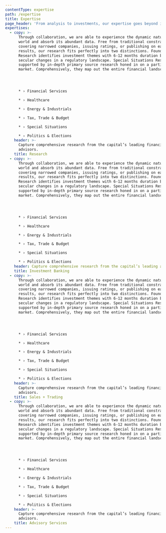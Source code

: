 ```yaml
---
contentType: expertise
path: /expertise
title: Expertise
page_header: 'From analysis to investments, our expertise goes beyond insights.'
expertises:
  - copy: >-
      Through collaboration, we are able to experience the dynamic nature of the
      world and absorb its abundant data. Free from traditional constraints of
      covering narrowed companies, issuing ratings, or publishing on earnings
      results, our research fits perfectly into two distinctions. Foundation
      Research identifies investment themes with 6-12 months duration based on
      secular changes in a regulatory landscape. Special Situations Research is
      supported by in-depth primary source research honed in on a particular
      market. Comprehensively, they map out the entire financial landscape.




      * › Financial Services

      * › Healthcare

      * › Energy & Industrials

      * › Tax, Trade & Budget

      * › Special Situations

      * › Politics & Elections
    header: >-
      Capture comprehensive research from the capital’s leading financiers and
      advisors.
    title: Research
  - copy: >-
      Through collaboration, we are able to experience the dynamic nature of the
      world and absorb its abundant data. Free from traditional constraints of
      covering narrowed companies, issuing ratings, or publishing on earnings
      results, our research fits perfectly into two distinctions. Foundation
      Research identifies investment themes with 6-12 months duration based on
      secular changes in a regulatory landscape. Special Situations Research is
      supported by in-depth primary source research honed in on a particular
      market. Comprehensively, they map out the entire financial landscape.




      * › Financial Services

      * › Healthcare

      * › Energy & Industrials

      * › Tax, Trade & Budget

      * › Special Situations

      * › Politics & Elections
    header: Capture comprehensive research from the capital’s leading advisors.
    title: Investment Banking
  - copy: >-
      Through collaboration, we are able to experience the dynamic nature of the
      world and absorb its abundant data. Free from traditional constraints of
      covering narrowed companies, issuing ratings, or publishing on earnings
      results, our research fits perfectly into two distinctions. Foundation
      Research identifies investment themes with 6-12 months duration based on
      secular changes in a regulatory landscape. Special Situations Research is
      supported by in-depth primary source research honed in on a particular
      market. Comprehensively, they map out the entire financial landscape.




      * › Financial Services

      * › Healthcare

      * › Energy & Industrials

      * › Tax, Trade & Budget

      * › Special Situations

      * › Politics & Elections
    header: >-
      Capture comprehensive research from the capital’s leading financiers and
      advisors.
    title: Sales + Trading
  - copy: >-
      Through collaboration, we are able to experience the dynamic nature of the
      world and absorb its abundant data. Free from traditional constraints of
      covering narrowed companies, issuing ratings, or publishing on earnings
      results, our research fits perfectly into two distinctions. Foundation
      Research identifies investment themes with 6-12 months duration based on
      secular changes in a regulatory landscape. Special Situations Research is
      supported by in-depth primary source research honed in on a particular
      market. Comprehensively, they map out the entire financial landscape.




      * › Financial Services

      * › Healthcare

      * › Energy & Industrials

      * › Tax, Trade & Budget

      * › Special Situations

      * › Politics & Elections
    header: >-
      Capture comprehensive research from the capital’s leading financiers and
      advisors.
    title: Advisory Services
---
```


